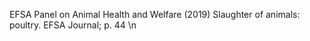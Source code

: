 EFSA Panel on Animal Health and Welfare (2019) Slaughter of animals: poultry. EFSA Journal; p. 44 \n
